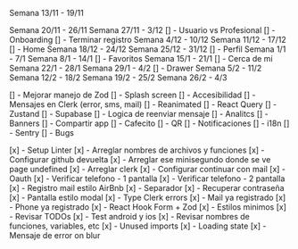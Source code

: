 Semana 13/11 - 19/11

Semana 20/11 - 26/11
Semana 27/11 - 3/12
[] - Usuario vs Profesional
[] - Onboarding
[] - Terminar registro
Semana 4/12 - 10/12
Semana 11/12 - 17/12
[] - Home
Semana 18/12 - 24/12
Semana 25/12 - 31/12
[] - Perfil
Semana 1/1 - 7/1
Semana 8/1 - 14/1
[] - Favoritos
Semana 15/1 - 21/1
[] - Cerca de mi
Semana 22/1 - 28/1
Semana 29/1 - 4/2
[] - Drawer
Semana 5/2 - 11/2
Semana 12/2 - 18/2
Semana 19/2 - 25/2
Semana 26/2 - 4/3

[] - Mejorar manejo de Zod
[] - Splash screen
[] - Accesibilidad
[] - Mensajes en Clerk (error, sms, mail)
[] - Reanimated
[] - React Query
[] - Zustand
[] - Supabase
[] - Logica de reenviar mensaje
[] - Analitcs
[] - Banners
[] - Compartir app
[] - Cafecito
[] - QR
[] - Notificaciones
[] - i18n
[] - Sentry
[] - Bugs

[x] - Setup Linter
[x] - Arreglar nombres de archivos y funciones
[x] - Configurar github devuelta
[x] - Arreglar ese minisegundo donde se ve page undefined
[x] - Arreglar clerk
[x] - Configurar continuar con mail
[x] - Oauth
[x] - Verificar telefono - 1 pantalla
[x] - Verificar telefono - 2 pantalla
[x] - Registro mail estilo AirBnb
[x] - Separador
[x] - Recuperar contraseña
[x] - Pantalla estilo modal
[x] - Type Clerk errors
[x] - Mail ya registrado
[x] - Phone ya registrado
[x] - React Hook Form + Zod
[x] - Estilos minimos
[x] - Revisar TODOs
[x] - Test android y ios
[x] - Revisar nombres de funciones, variables, etc
[x] - Unused imports
[x] - Loading state
[x] - Mensaje de error on blur
